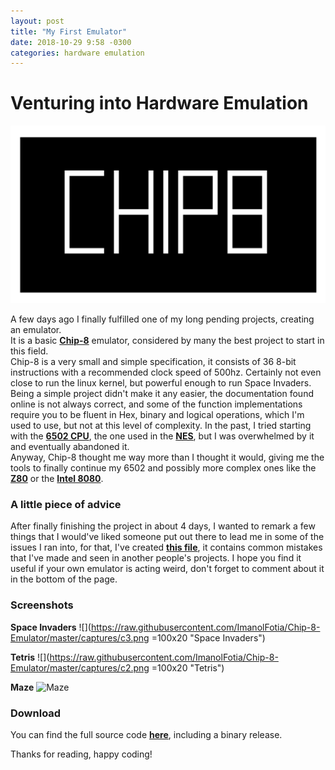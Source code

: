 ```yaml
---
layout: post
title: "My First Emulator"
date: 2018-10-29 9:58 -0300
categories: hardware emulation
---
```


# Venturing into Hardware Emulation

![Image](https://raw.githubusercontent.com/ImanolFotia/Chip-8-Emulator/master/captures/c1.png)

A few days ago I finally fulfilled one of my long pending projects, creating an emulator.  
It is a basic **[Chip-8](https://en.wikipedia.org/wiki/CHIP-8)** emulator, considered by many the best project to start in this field.  
Chip-8 is a very small and simple specification, it consists of 36 8-bit instructions with a recommended clock speed of 500hz. Certainly not even close to run the linux kernel, 
but powerful enough to run Space Invaders.
Being a simple project didn't make it any easier, the documentation found online is not always correct, and some of the function implementations require you to be fluent in Hex, binary and logical operations, which I'm used to use, but not at this level of complexity.
In the past, I tried starting with the **[6502 CPU](https://en.wikipedia.org/wiki/MOS_Technology_6502)**, the one used in the **[NES](https://en.wikipedia.org/wiki/Nintendo_Entertainment_System)**, but I was overwhelmed by it and eventually abandoned it.  
Anyway, Chip-8 thought me way more than I thought it would, giving me the tools to finally continue my 6502 and possibly more complex ones like the **[Z80](https://en.wikipedia.org/wiki/Zilog_Z80)** or the **[Intel 8080](https://en.wikipedia.org/wiki/Intel_8080)**.  

### A little piece of advice
After finally finishing the project in about 4 days, I wanted to remark a few things that I would've liked someone put out there to lead me in some of the issues I ran into, for that, I've created **[this file](https://gist.github.com/ImanolFotia/2dc0cdf3f65cc4abaf21ab3673f0d553)**, it contains common mistakes that I've made and seen in another people's projects. I hope you find it useful if your own emulator is acting weird, don't forget to comment about it in the bottom of the page.

### Screenshots

**Space Invaders**
![](https://raw.githubusercontent.com/ImanolFotia/Chip-8-Emulator/master/captures/c3.png =100x20 "Space Invaders")  

**Tetris**
![](https://raw.githubusercontent.com/ImanolFotia/Chip-8-Emulator/master/captures/c2.png =100x20 "Tetris")  

**Maze**
![](https://raw.githubusercontent.com/ImanolFotia/Chip-8-Emulator/master/captures/c4.png=100x20 "Maze")  

### Download

You can find the full source code **[here](http://imanolfotia.com/Chip-8-Emulator)**, including a binary release.

Thanks for reading, happy coding!
